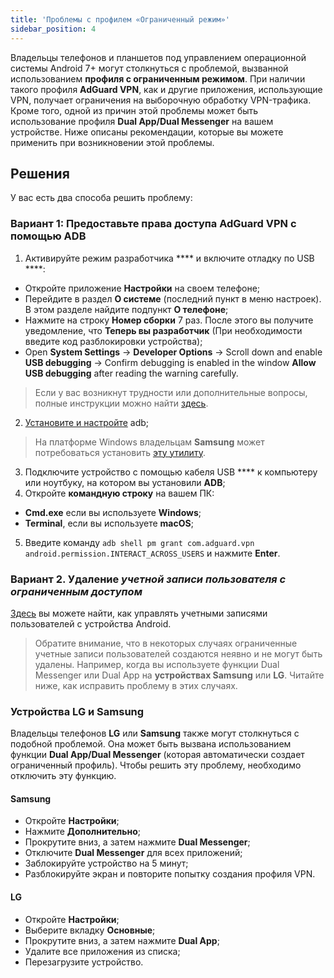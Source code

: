 ```yaml
---
title: 'Проблемы с профилем «Ограниченный режим»'
sidebar_position: 4
---
```


Владельцы телефонов и планшетов под управлением операционной системы Android 7+ могут столкнуться с проблемой, вызванной использованием **профиля с ограниченным режимом**. При наличии такого профиля **AdGuard VPN**, как и другие приложения, использующие VPN, получает ограничения на выборочную обработку VPN-трафика. Кроме того, одной из причин этой проблемы может быть использование профиля **Dual App/Dual Messenger** на вашем устройстве. Ниже описаны рекомендации, которые вы можете применить при возникновении этой проблемы.

## Решения

У вас есть два способа решить проблему:

### Вариант 1: Предоставьте права доступа AdGuard VPN с помощью ADB

1. Активируйте режим разработчика **** и включите отладку по USB ****:
- Откройте приложение **Настройки** на своем телефоне;
- Перейдите в раздел **О системе** (последний пункт в меню настроек). В этом разделе найдите подпункт **О телефоне**;
- Нажмите на строку **Номер сборки** 7 раз. После этого вы получите уведомление, что **Теперь вы разработчик** (При необходимости введите код разблокировки устройства);
- Open **System Settings** → **Developer Options** → Scroll down and enable **USB debugging** → Confirm debugging is enabled in the window **Allow USB debugging** after reading the warning carefully.

> Если у вас возникнут трудности или дополнительные вопросы, полные инструкции можно найти [здесь](https://developer.android.com/studio/debug/dev-options).

2. [Установите и настройте](https://www.xda-developers.com/install-adb-windows-macos-linux/) adb;
> На платформе Windows владельцам **Samsung** может потребоваться установить [эту утилиту](https://developer.samsung.com/mobile/android-usb-driver.html).

3. Подключите устройство с помощью кабеля USB **** к компьютеру или ноутбуку, на котором вы установили **ADB**;
4. Откройте **командную строку** на вашем ПК:
- **Cmd.exe** если вы используете **Windows**;
- **Terminal**, если вы используете **macOS**;
5. Введите команду `adb shell pm grant com.adguard.vpn android.permission.INTERACT_ACROSS_USERS` и нажмите **Enter**.

### Вариант 2. Удаление *учетной записи пользователя с ограниченным доступом*

[Здесь](https://support.google.com/a/answer/6223444?hl=en) вы можете найти, как управлять учетными записями пользователей с устройства Android.

> Обратите внимание, что в некоторых случаях ограниченные учетные записи пользователей создаются неявно и не могут быть удалены. Например, когда вы используете функции Dual Messenger или Dual App на **устройствах Samsung** или **LG**. Читайте ниже, как исправить проблему в этих случаях.

### Устройства LG и Samsung

Владельцы телефонов **LG** или **Samsung** также могут столкнуться с подобной проблемой. Она может быть вызвана использованием функции **Dual App/Dual Messenger** (которая автоматически создает ограниченный профиль). Чтобы решить эту проблему, необходимо отключить эту функцию.

#### Samsung

- Откройте **Настройки**;
- Нажмите **Дополнительно**;
- Прокрутите вниз, а затем нажмите **Dual Messenger**;
- Отключите **Dual Messenger** для всех приложений;
- Заблокируйте устройство на 5 минут;
- Разблокируйте экран и повторите попытку создания профиля VPN.

#### LG

- Откройте **Настройки**;
- Выберите вкладку **Основные**;
- Прокрутите вниз, а затем нажмите **Dual App**;
- Удалите все приложения из списка;
- Перезагрузите устройство.
